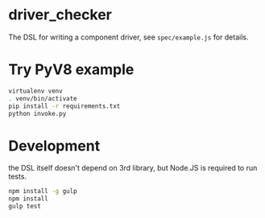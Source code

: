 driver_checker
==============
The DSL for writing a component driver, see `spec/example.js` for details.

# Try PyV8 example
```sh
virtualenv venv
. venv/bin/activate
pip install -r requirements.txt
python invoke.py
```

# Development
the DSL itself doesn't depend on 3rd library, but Node.JS is required to run tests.
```sh
npm install -g gulp
npm install
gulp test
```
